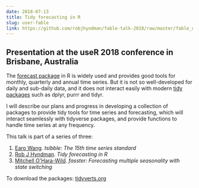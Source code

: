 ```yaml
---
date: 2018-07-13
title: Tidy forecasting in R
slug: user-fable
link: https://github.com/robjhyndman/fable-talk-2018/raw/master/fable_useR2018.pdf
---
```


## Presentation at the useR 2018 conference in Brisbane, Australia

The [forecast package](http://pkg.robjhyndman.com/forecast/) in R is widely used and provides good tools for monthly, quarterly and annual time series. But it is not so well-developed for daily and sub-daily data, and it does not interact easily with modern [tidy packages](https://www.tidyverse.org/) such as dplyr, purrr and tidyr.

I will describe our plans and progress in developing a collection of packages to provide tidy tools for time series and forecasting, which will interact seamlessly with tidyverse packages, and provide functions to handle time series at any frequency.

This talk is part of a series of three:

1. [Earo Wang](https://earo.me/). *tsibble: The 15th time series standard*
2. [Rob J Hyndman](https://robjhyndman.com). *Tidy forecasting in R*
3. [Mitchell O'Hara-Wild](https://www.mitchelloharawild.com/). *fasster: Forecasting multiple seasonality with state switching*

To download the packages: [tidyverts.org](http://tidyverts.org)
